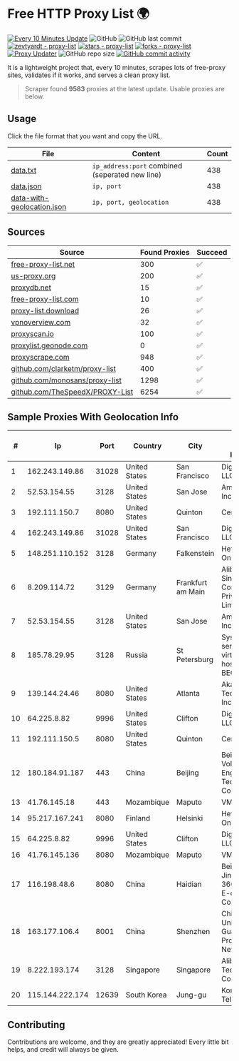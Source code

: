 
# Free HTTP Proxy List 🌍

[![Every 10 Minutes Update](https://github.com/mertguvencli/http-proxy-list/actions/workflows/main.yml/badge.svg?branch=main)](https://github.com/mertguvencli/http-proxy-list/actions/workflows/main.yml)
![GitHub](https://img.shields.io/github/license/mertguvencli/http-proxy-list)
![GitHub last commit](https://img.shields.io/github/last-commit/mertguvencli/http-proxy-list)
[![zevtyardt - proxy-list](https://img.shields.io/static/v1?label=zevtyardt&message=proxy-list&color=blue&logo=github)](https://github.com/zevtyardt/proxy-list "Go to GitHub repo")
[![stars - proxy-list](https://img.shields.io/github/stars/zevtyardt/proxy-list?style=social)](https://github.com/zevtyardt/proxy-list)
[![forks - proxy-list](https://img.shields.io/github/forks/zevtyardt/proxy-list?style=social)](https://github.com/zevtyardt/proxy-list)
[![Proxy Updater](https://github.com/zevtyardt/proxy-list/workflows/Proxy%20Updater/badge.svg)](https://github.com/zevtyardt/proxy-list/actions?query=workflow:"Proxy+Updater")
![GitHub repo size](https://img.shields.io/github/repo-size/zevtyardt/proxy-list)
[![GitHub commit activity](https://img.shields.io/github/commit-activity/m/zevtyardt/proxy-list?logo=commits)](https://github.com/zevtyardt/proxy-list/commits/main)

It is a lightweight project that, every 10 minutes, scrapes lots of free-proxy sites, validates if it works, and serves a clean proxy list.

> Scraper found **9583** proxies at the latest update. Usable proxies are below.

## Usage

Click the file format that you want and copy the URL.

|File|Content|Count|
|----|-------|-----|
|[data.txt](https://raw.githubusercontent.com/mertguvencli/http-proxy-list/main/proxy-list/data.txt)|`ip_address:port` combined (seperated new line)|438|
|[data.json](https://raw.githubusercontent.com/mertguvencli/http-proxy-list/main/proxy-list/data.json)|`ip, port`|438|
|[data-with-geolocation.json](https://raw.githubusercontent.com/mertguvencli/http-proxy-list/main/proxy-list/data-with-geolocation.json)|`ip, port, geolocation`|438|

## Sources

|Source|Found Proxies|Succeed|
|------|-------------|-------|
|[free-proxy-list.net](https://free-proxy-list.net)|300|✅|
|[us-proxy.org](https://www.us-proxy.org)|200|✅|
|[proxydb.net](http://proxydb.net)|15|✅|
|[free-proxy-list.com](https://free-proxy-list.com/?page=&port=&type%5B%5D=http&type%5B%5D=https&up_time=0&search=Search)|10|✅|
|[proxy-list.download](https://www.proxy-list.download/HTTP)|26|✅|
|[vpnoverview.com](https://vpnoverview.com/privacy/anonymous-browsing/free-proxy-servers)|32|✅|
|[proxyscan.io](https://www.proxyscan.io)|100|✅|
|[proxylist.geonode.com](https://proxylist.geonode.com/api/proxy-list?limit=300&page=1&sort_by=lastChecked&sort_type=desc&protocols=http,https)|0|✅|
|[proxyscrape.com](https://api.proxyscrape.com/v2/?request=displayproxies&protocol=http&timeout=10000&country=all&ssl=all&anonymity=all)|948|✅|
|[github.com/clarketm/proxy-list](https://raw.githubusercontent.com/clarketm/proxy-list/master/proxy-list-raw.txt)|400|✅|
|[github.com/monosans/proxy-list](https://raw.githubusercontent.com/monosans/proxy-list/main/proxies/http.txt)|1298|✅|
|[github.com/TheSpeedX/PROXY-List](https://raw.githubusercontent.com/TheSpeedX/PROXY-List/master/http.txt)|6254|✅|


## Sample Proxies With Geolocation Info

|#|Ip|Port|Country|City|Internet Service Provider|
|-|--|----|-------|----|-------------------------|
|1|162.243.149.86|31028|United States|San Francisco|DigitalOcean, LLC|
|2|52.53.154.55|3128|United States|San Jose|Amazon.com, Inc.|
|3|192.111.150.7|8080|United States|Quinton|Centrilogic|
|4|162.243.149.86|31028|United States|San Francisco|DigitalOcean, LLC|
|5|148.251.110.152|3128|Germany|Falkenstein|Hetzner Online GmbH|
|6|8.209.114.72|3129|Germany|Frankfurt am Main|Alibaba.com Singapore E-Commerce Private Limited|
|7|52.53.154.55|3128|United States|San Jose|Amazon.com, Inc.|
|8|185.78.29.95|3128|Russia|St Petersburg|System servers virtual hosting BEGET.RU|
|9|139.144.24.46|8080|United States|Atlanta|Akamai Technologies, Inc.|
|10|64.225.8.82|9996|United States|Clifton|DigitalOcean, LLC|
|11|192.111.150.5|8080|United States|Quinton|Centrilogic|
|12|180.184.91.187|443|China|Beijing|Beijing Volcano Engine Technology Co., Ltd.|
|13|41.76.145.18|443|Mozambique|Maputo|VM  S.A|
|14|95.217.167.241|8080|Finland|Helsinki|Hetzner Online GmbH|
|15|64.225.8.82|9996|United States|Clifton|DigitalOcean, LLC|
|16|41.76.145.136|8080|Mozambique|Maputo|VM  S.A|
|17|116.198.48.6|8080|China|Haidian|Beijing Jingdong 360 Degree E-commerce Co., Ltd.|
|18|163.177.106.4|8001|China|Shenzhen|China Unicom Guangdong Province Network|
|19|8.222.193.174|3128|Singapore|Singapore|Alibaba (US) Technology Co., Ltd.|
|20|115.144.222.174|12639|South Korea|Jung-gu|Korea Telecom|



## Contributing

Contributions are welcome, and they are greatly appreciated! Every
little bit helps, and credit will always be given.

